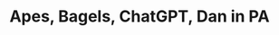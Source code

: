 ---
posted: true
guid: "E5B94E39-775C-4D0F-9648-8558D72F0F47"
title: "Apes, Bagels, ChatGPT, Dan in PA"
subtitle: ""
description: "Dan and Will live! Get the inside scoop on NFTs, blockchain, and ChatGPT. Explore the potential of using ChatGPT and neural applications for blockchain, discover why some luxury brands embrace counterfeit goods, and see the Bored Bagels unboxing and NFT sticker boards. #NFT #blockchain #GPT"
pubDate: "Fri, 30 Dec 2022 18:00:00 -0500"
itunes-explicit: "no"
itunes-episode: 55
itunes-episodeType: full

# More info
youtube-full: https://youtu.be/q5d8LdVj5BA
discussion: https://twitter.com/fulldecent/status/1609014481199169540

# Timeline
timeline:
  - seconds: 0
    title: Intro
  - seconds: 40
    title: The secret box
  - seconds: 55
    title: NFT live shopping?
  - seconds: 91
    title: Newsworthy?
  - seconds: 409
    title: What blockchain things should we do with GPT?
  - seconds: 482
    title: Can GitHub Copilot write Solidity?
  - seconds: 690
    title: The other neural network tool for NFTs
  - seconds: 764
    title: Do creators really want art generators?
  - seconds: 1067
    title: How do we make everything into NFTs?
  - seconds: 1159
    title: NFT supply chain for everything
  - seconds: 1218
    title: Some luxury brands WANT counterfeit goods
  - seconds: 1303
    title: Bored Bagels unboxing
  - seconds: 1396
    title: The NFT sticker board
  - seconds: 1402
    title: Ella's first cameo
  - seconds: 1461
    title: Bill's first cameo
  - seconds: 1466
    title: How did Su Squares get PO BOX 123?
  - seconds: 1733
    title: Can/should you build a business on the Bored Ape brand?
  - seconds: 1792
    title: Value proposition of BAYC versus CryptoPunks
  - seconds: 2047
    title: How does artist dilution affect current collectors?
  - seconds: 2172
    title: The Reddit NFT avatars


# File information
enclosure-url: "https://media.phor.net/csh/2022-12-20-episode-55.m4a"
enclosure-length: 49661341
enclosure-type: "audio/x-m4a"
itunes-duration: 2449

# CSH information
badges: []
---